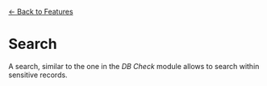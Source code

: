 [<- Back to Features](../Features.md)

# Search

A search, similar to the one in the *DB Check* module allows to search within sensitive records.
